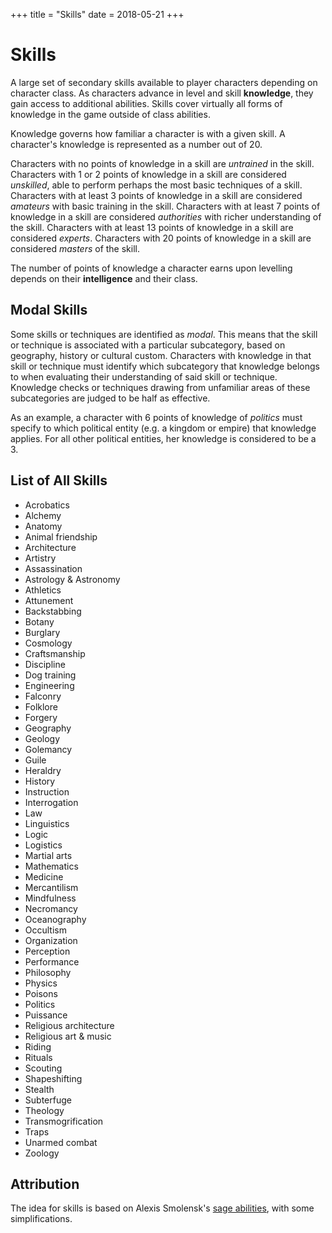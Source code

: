 +++
title = "Skills"
date = 2018-05-21
+++

# Skills

A large set of secondary skills available to player characters depending on character class.
As characters advance in level and skill **knowledge**, they gain access to additional abilities.
Skills cover virtually all forms of knowledge in the game outside of class abilities.

Knowledge governs how familiar a character is with a given skill.
A character's knowledge is represented as a number out of 20.

Characters with no points of knowledge in a skill are *untrained* in the skill.
Characters with 1 or 2 points of knowledge in a skill are considered *unskilled*, able to perform perhaps the most basic techniques of a skill.
Characters with at least 3 points of knowledge in a skill are considered *amateurs* with basic training in the skill.
Characters with at least 7 points of knowledge in a skill are considered *authorities* with richer understanding of the skill.
Characters with at least 13 points of knowledge in a skill are considered *experts*.
Characters with 20 points of knowledge in a skill are considered *masters* of the skill.

The number of points of knowledge a character earns upon levelling depends on their **intelligence** and their class.

## Modal Skills

Some skills or techniques are identified as *modal*.
This means that the skill or technique is associated with a particular subcategory, based on geography, history or cultural custom.
Characters with knowledge in that skill or technique must identify which subcategory that knowledge belongs to when evaluating their understanding of said skill or technique.
Knowledge checks or techniques drawing from unfamiliar areas of these subcategories are judged to be half as effective.

As an example, a character with 6 points of knowledge of *politics* must specify to which political entity (e.g. a kingdom or empire) that knowledge applies.
For all other political entities, her knowledge is considered to be a 3.

## List of All Skills

* Acrobatics
* Alchemy
* Anatomy
* Animal friendship
* Architecture
* Artistry
* Assassination
* Astrology & Astronomy
* Athletics
* Attunement
* Backstabbing
* Botany
* Burglary
* Cosmology
* Craftsmanship
* Discipline
* Dog training
* Engineering
* Falconry
* Folklore
* Forgery
* Geography
* Geology
* Golemancy
* Guile
* Heraldry
* History
* Instruction
* Interrogation
* Law
* Linguistics
* Logic
* Logistics
* Martial arts
* Mathematics
* Medicine
* Mercantilism
* Mindfulness
* Necromancy
* Oceanography
* Occultism
* Organization
* Perception
* Performance
* Philosophy
* Physics
* Poisons
* Politics
* Puissance
* Religious architecture
* Religious art & music
* Riding
* Rituals
* Scouting
* Shapeshifting
* Stealth
* Subterfuge
* Theology
* Transmogrification
* Traps
* Unarmed combat
* Zoology

## Attribution

The idea for skills is based on Alexis Smolensk's [sage abilities](https://tao-dndwiki.blogspot.com/2018/02/sage-abilities.html), with some simplifications.
